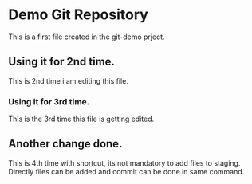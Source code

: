 # Demo Git Repository
This is a first file created in the git-demo prject.


## Using it for 2nd time.
This is 2nd time i am editing this file.

### Using it for 3rd time.
This is the 3rd time this file is getting edited.

## Another change done.
This is 4th time with shortcut, its not mandatory to add files to staging. Directly files can be added and commit can be done in same command.